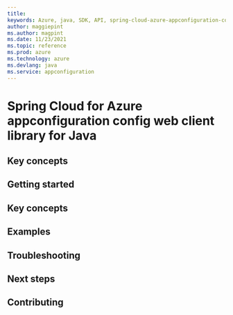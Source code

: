 ```yaml
---
title: 
keywords: Azure, java, SDK, API, spring-cloud-azure-appconfiguration-config-web, appconfiguration
author: maggiepint
ms.author: magpint
ms.date: 11/23/2021
ms.topic: reference
ms.prod: azure
ms.technology: azure
ms.devlang: java
ms.service: appconfiguration
---
```


# Spring Cloud for Azure appconfiguration config web client library for Java

## Key concepts
## Getting started
## Key concepts
## Examples
## Troubleshooting
## Next steps
## Contributing

